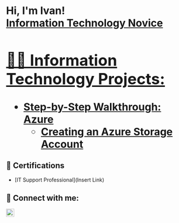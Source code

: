 <h1>Hi, I'm Ivan! <br/><a href="https://www.linkedin.com/in/ivandelaroca/">Information Technology Novice

<h2>👨‍💻 Information Technology Projects:</h2>

- <b>Step-by-Step Walkthrough: Azure</b>
  - [Creating an Azure Storage Account](https://github.com/ivandelaroca/Creating-an-Azure-Storage-Account)

<h2>📜 Certifications</h2>

- [IT Support Professional](Insert Link)

<h2> 🤳 Connect with me:</h2>

[<img align="left" alt="IvanDeLaRoca | LinkedIn" width="22px" src="https://cdn.jsdelivr.net/npm/simple-icons@v3/icons/linkedin.svg" />][linkedin]

[linkedin]: https://linkedin.com/in/ivandelaroca/

